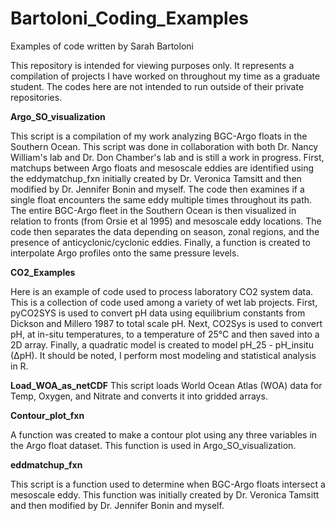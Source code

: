 # Bartoloni_Coding_Examples
Examples of code written by Sarah Bartoloni

This repository is intended for viewing purposes only. It represents a compilation of projects I have worked on throughout my time as a graduate student. The codes here are not intended to run outside of their private repositories.

 **Argo_SO_visualization**

This script is a compilation of my work analyzing BGC-Argo floats in the Southern Ocean. This script was done in collaboration with both Dr. Nancy William's lab and Dr. Don Chamber's lab and is still a work in progress. First, matchups between Argo floats and mesoscale eddies are identified using the eddymatchup_fxn initially created by Dr. Veronica Tamsitt and then modified by Dr. Jennifer Bonin and myself. The code then examines if a single float encounters the same eddy multiple times throughout its path. The entire BGC-Argo fleet in the Southern Ocean is then visualized in relation to fronts (from Orsie et al 1995) and mesoscale eddy locations. The code then separates the data depending on season, zonal regions, and the presence of anticyclonic/cyclonic eddies. Finally, a function is created to interpolate Argo profiles onto the same pressure levels.

 **CO2_Examples**

Here is an example of code used to process laboratory CO2 system data. This is a collection of code used among a variety of wet lab projects. First, pyCO2SYS is used to convert pH data using equilibrium constants from Dickson and Millero 1987 to total scale pH. Next, CO2Sys is used to convert pH, at in-situ temperatures, to a temperature of 25°C and then saved into a 2D array. Finally, a quadratic model is created to model pH_25 - pH_insitu (∆pH). It should be noted, I perform most modeling and statistical analysis in R.

**Load_WOA_as_netCDF**
This script loads World Ocean Atlas (WOA) data for Temp, Oxygen, and Nitrate and converts it into gridded arrays.

**Contour_plot_fxn**

A function was created to make a contour plot using any three variables in the Argo float dataset. This function is used in Argo_SO_visualization.

 **eddmatchup_fxn**

This script is a function used to determine when BGC-Argo floats intersect a mesoscale eddy. This function was initially created by Dr. Veronica Tamsitt and then modified by Dr. Jennifer Bonin and myself.

